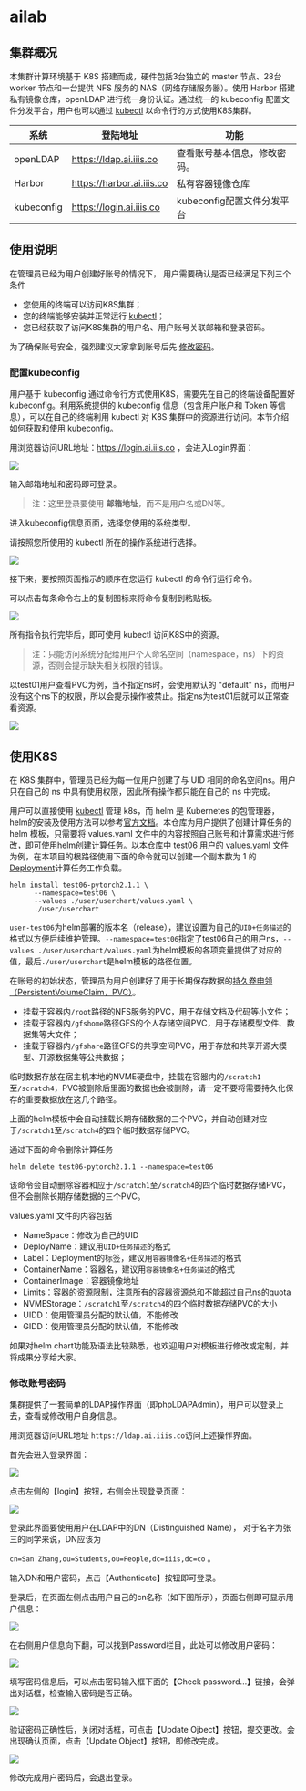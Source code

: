 # ailab

## 集群概况

本集群计算环境基于 K8S 搭建而成，硬件包括3台独立的 master 节点、28台 worker 节点和一台提供 NFS 服务的 NAS（网络存储服务器）。使用 Harbor 搭建私有镜像仓库，openLDAP 进行统一身份认证。通过统一的 kubeconfig 配置文件分发平台，用户也可以通过 [kubectl](https://kubernetes.io/docs/tasks/tools/install-kubectl-linux/) 以命令行的方式使用K8S集群。


|系统|登陆地址|功能|
|---|---|---|
|openLDAP|https://ldap.ai.iiis.co|查看账号基本信息，修改密码。|
|Harbor|https://harbor.ai.iiis.co|私有容器镜像仓库|
|kubeconfig|https://login.ai.iiis.co|kubeconfig配置文件分发平台|

## 使用说明

在管理员已经为用户创建好账号的情况下， 用户需要确认是否已经满足下列三个条件

- 您使用的终端可以访问K8S集群；
- 您的终端能够安装并正常运行 [kubectl](https://kubernetes.io/docs/tasks/tools/install-kubectl-linux/)；
- 您已经获取了访问K8S集群的用户名、用户账号关联邮箱和登录密码。

为了确保账号安全，强烈建议大家拿到账号后先 [修改密码](#修改账号密码)。

### 配置kubeconfig

用户基于 kubeconfig 通过命令行方式使用K8S，需要先在自己的终端设备配置好 kubeconfig。利用系统提供的 kubeconfig 信息（包含用户账户和 Token 等信息），可以在自己的终端利用 kubectl 对 K8S 集群中的资源进行访问。本节介绍如何获取和使用 kubeconfig。

用浏览器访问URL地址：https://login.ai.iiis.co ，会进入Login界面：

![](assets/dex_login.png)

输入邮箱地址和密码即可登录。

>注：这里登录要使用 **邮箱地址**，而不是用户名或DN等。

进入kubeconfig信息页面，选择您使用的系统类型。

请按照您所使用的 kubectl 所在的操作系统进行选择。

![](assets/dex_token_1.png)

接下来，要按照页面指示的顺序在您运行 kubectl 的命令行运行命令。

可以点击每条命令右上的复制图标来将命令复制到粘贴板。

![](assets/dex_token_2.png)

所有指令执行完毕后，即可使用 kubectl 访问K8S中的资源。

>注：只能访问系统分配给用户个人命名空间（namespace，ns）下的资源，否则会提示缺失相关权限的错误。

以test01用户查看PVC为例，当不指定ns时，会使用默认的 "default" ns，而用户没有这个ns下的权限，所以会提示操作被禁止。指定ns为test01后就可以正常查看资源。

![](assets/dex_kubectl_run.png)


## 使用K8S

在 K8S 集群中，管理员已经为每一位用户创建了与 UID 相同的命名空间ns。用户只在自己的 ns 中具有使用权限，因此所有操作都只能在自己的 ns 中完成。

用户可以直接使用 [kubectl](https://kubernetes.io/docs/tasks/tools/install-kubectl-linux/) 管理 k8s，而 helm 是 Kubernetes 的包管理器，helm的安装及使用方法可以参考[官方文档](https://helm.sh/docs/)。本仓库为用户提供了创建计算任务的 helm 模板，只需要将 values.yaml 文件中的内容按照自己账号和计算需求进行修改，即可使用helm创建计算任务。以本仓库中 test06 用户的 values.yaml 文件为例，在本项目的根路径使用下面的命令就可以创建一个副本数为 1 的 [Deployment](https://kubernetes.io/zh-cn/docs/concepts/workloads/controllers/deployment/)计算任务工作负载。

```
helm install test06-pytorch2.1.1 \
      --namespace=test06 \
      --values ./user/userchart/values.yaml \
      ./user/userchart
```

`user-test06`为helm部署的版本名（release），建议设置为自己的`UID+任务描述`的格式以方便后续维护管理。`--namespace=test06`指定了test06自己的用户ns，`--values ./user/userchart/values.yaml`为helm模板的各项变量提供了对应的值，最后`./user/userchart`是helm模板的路径位置。

在账号的初始状态，管理员为用户创建好了用于长期保存数据的[持久卷申领（PersistentVolumeClaim，PVC）](https://kubernetes.io/zh-cn/docs/concepts/storage/persistent-volumes/)。
- 挂载于容器内`/root`路径的NFS服务的PVC，用于存储文档及代码等小文件；
- 挂载于容器内`/gfshome`路径GFS的个人存储空间PVC，用于存储模型文件、数据集等大文件；
- 挂载于容器内`/gfshare`路径GFS的共享空间PVC，用于存放和共享开源大模型、开源数据集等公共数据；

临时数据存放在宿主机本地的NVME硬盘中，挂载在容器内的`/scratch1`至`/scratch4`，PVC被删除后里面的数据也会被删除，请一定不要将需要持久化保存的重要数据放在这几个路径。

上面的helm模板中会自动挂载长期存储数据的三个PVC，并自动创建对应于`/scratch1`至`/scratch4`的四个临时数据存储PVC。

通过下面的命令删除计算任务

```
helm delete test06-pytorch2.1.1 --namespace=test06
```

该命令会自动删除容器和应于`/scratch1`至`/scratch4`的四个临时数据存储PVC，但不会删除长期存储数据的三个PVC。

values.yaml 文件的内容包括
- NameSpace：修改为自己的UID
- DeployName：建议用`UID+任务描述`的格式
- Label：Deployment的标签，建议用`容器镜像名+任务描述`的格式
- ContainerName：容器名，建议用`容器镜像名+任务描述`的格式
- ContainerImage：容器镜像地址
- Limits：容器的资源限制，注意所有的容器资源总和不能超过自己ns的quota
- NVMEStorage：`/scratch1`至`/scratch4`的四个临时数据存储PVC的大小
- UIDD：使用管理员分配的默认值，不能修改
- GIDD：使用管理员分配的默认值，不能修改

如果对helm chart功能及语法比较熟悉，也欢迎用户对模板进行修改或定制，并将成果分享给大家。

### 修改账号密码

集群提供了一套简单的LDAP操作界面（即phpLDAPAdmin），用户可以登录上去，查看或修改用户自身信息。

用浏览器访问URL地址 `https://ldap.ai.iiis.co`访问上述操作界面。

首先会进入登录界面：

![](assets/phpldapadmin_user_login.png)

  

点击左侧的【login】按钮，右侧会出现登录页面：

![](assets/phpldapadmin_user_login_2.png)

  

登录此界面要使用用户在LDAP中的DN（Distinguished Name），
对于名字为张三的同学来说，DN应该为

`cn=San Zhang,ou=Students,ou=People,dc=iiis,dc=co` 。

输入DN和用户密码，点击【Authenticate】按钮即可登录。
  

登录后，在页面左侧点击用户自己的cn名称（如下图所示），页面右侧即可显示用户信息：

![](assets/phpldapadmin_user_edit_self.png)

  

在右侧用户信息向下翻，可以找到Password栏目，此处可以修改用户密码：

![](assets/phpldapadmin_changepassword.png)

  

填写密码信息后，可以点击密码输入框下面的【Check password...】链接，会弹出对话框，检查输入密码是否正确。

![](assets/phpldapadmin_check_password.png)

  

验证密码正确性后，关闭对话框，可点击【Update Ojbect】按钮，提交更改。会出现确认页面，点击【Update Object】按钮，即修改完成。

![](assets/phpldapadmin_changepw_commit.png)

  

修改完成用户密码后，会退出登录。